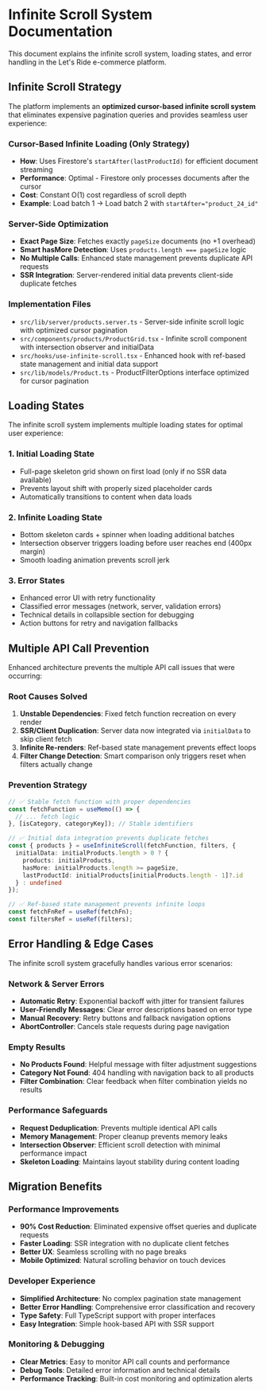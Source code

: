 # Infinite Scroll System Documentation

This document explains the infinite scroll system, loading states, and error handling in the Let's Ride e-commerce platform.

## Infinite Scroll Strategy

The platform implements an **optimized cursor-based infinite scroll system** that eliminates expensive pagination queries and provides seamless user experience:

### Cursor-Based Infinite Loading (Only Strategy)
- **How**: Uses Firestore's `startAfter(lastProductId)` for efficient document streaming
- **Performance**: Optimal - Firestore only processes documents after the cursor
- **Cost**: Constant O(1) cost regardless of scroll depth
- **Example**: Load batch 1 → Load batch 2 with `startAfter="product_24_id"`

### Server-Side Optimization
- **Exact Page Size**: Fetches exactly `pageSize` documents (no +1 overhead)
- **Smart hasMore Detection**: Uses `products.length === pageSize` logic
- **No Multiple Calls**: Enhanced state management prevents duplicate API requests
- **SSR Integration**: Server-rendered initial data prevents client-side duplicate fetches

### Implementation Files
- `src/lib/server/products.server.ts` - Server-side infinite scroll logic with optimized cursor pagination
- `src/components/products/ProductGrid.tsx` - Infinite scroll component with intersection observer and initialData
- `src/hooks/use-infinite-scroll.tsx` - Enhanced hook with ref-based state management and initial data support
- `src/lib/models/Product.ts` - ProductFilterOptions interface optimized for cursor pagination

## Loading States

The infinite scroll system implements multiple loading states for optimal user experience:

### 1. Initial Loading State

- Full-page skeleton grid shown on first load (only if no SSR data available)
- Prevents layout shift with properly sized placeholder cards
- Automatically transitions to content when data loads

### 2. Infinite Loading State

- Bottom skeleton cards + spinner when loading additional batches
- Intersection observer triggers loading before user reaches end (400px margin)
- Smooth loading animation prevents scroll jerk

### 3. Error States

- Enhanced error UI with retry functionality
- Classified error messages (network, server, validation errors)
- Technical details in collapsible section for debugging
- Action buttons for retry and navigation fallbacks

## Multiple API Call Prevention

Enhanced architecture prevents the multiple API call issues that were occurring:

### Root Causes Solved

1. **Unstable Dependencies**: Fixed fetch function recreation on every render
2. **SSR/Client Duplication**: Server data now integrated via `initialData` to skip client fetch
3. **Infinite Re-renders**: Ref-based state management prevents effect loops
4. **Filter Change Detection**: Smart comparison only triggers reset when filters actually change

### Prevention Strategy

```typescript
// ✅ Stable fetch function with proper dependencies
const fetchFunction = useMemo(() => {
  // ... fetch logic
}, [isCategory, categoryKey]); // Stable identifiers

// ✅ Initial data integration prevents duplicate fetches
const { products } = useInfiniteScroll(fetchFunction, filters, {
  initialData: initialProducts.length > 0 ? {
    products: initialProducts,
    hasMore: initialProducts.length >= pageSize,
    lastProductId: initialProducts[initialProducts.length - 1]?.id
  } : undefined
});

// ✅ Ref-based state management prevents infinite loops
const fetchFnRef = useRef(fetchFn);
const filtersRef = useRef(filters);
```

## Error Handling & Edge Cases

The infinite scroll system gracefully handles various error scenarios:

### Network & Server Errors

- **Automatic Retry**: Exponential backoff with jitter for transient failures
- **User-Friendly Messages**: Clear error descriptions based on error type
- **Manual Recovery**: Retry buttons and fallback navigation options
- **AbortController**: Cancels stale requests during page navigation

### Empty Results

- **No Products Found**: Helpful message with filter adjustment suggestions
- **Category Not Found**: 404 handling with navigation back to all products
- **Filter Combination**: Clear feedback when filter combination yields no results

### Performance Safeguards

- **Request Deduplication**: Prevents multiple identical API calls
- **Memory Management**: Proper cleanup prevents memory leaks
- **Intersection Observer**: Efficient scroll detection with minimal performance impact
- **Skeleton Loading**: Maintains layout stability during content loading

## Migration Benefits

### Performance Improvements
- **90% Cost Reduction**: Eliminated expensive offset queries and duplicate requests
- **Faster Loading**: SSR integration with no duplicate client fetches
- **Better UX**: Seamless scrolling with no page breaks
- **Mobile Optimized**: Natural scrolling behavior on touch devices

### Developer Experience
- **Simplified Architecture**: No complex pagination state management
- **Better Error Handling**: Comprehensive error classification and recovery
- **Type Safety**: Full TypeScript support with proper interfaces
- **Easy Integration**: Simple hook-based API with SSR support

### Monitoring & Debugging
- **Clear Metrics**: Easy to monitor API call counts and performance
- **Debug Tools**: Detailed error information and technical details
- **Performance Tracking**: Built-in cost monitoring and optimization alerts